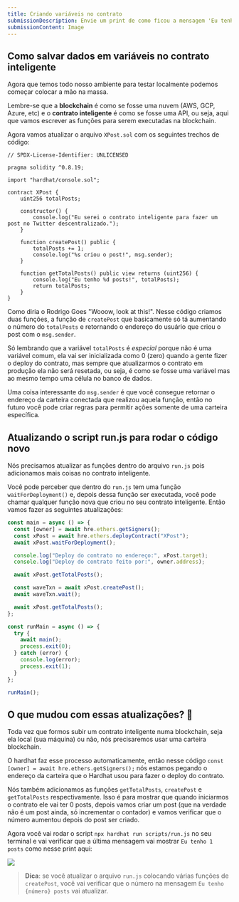 ```yaml
---
title: Criando variáveis no contrato
submissionDescription: Envie um print de como ficou a mensagem 'Eu tenho X posts' no seu terminal depois de ter rodado o script 'npx hardhat run scripts/run.js'
submissionContent: Image
---
```


## Como salvar dados em variáveis no contrato inteligente

Agora que temos todo nosso ambiente para testar localmente podemos começar colocar a mão na massa.

Lembre-se que a **blockchain** é como se fosse uma nuvem (AWS, GCP, Azure, etc) e o **contrato inteligente** é como se fosse uma API, ou seja, aqui que vamos escrever as funções para serem executadas na blockchain.

Agora vamos atualizar o arquivo `XPost.sol` com os seguintes trechos de código:

```solidity [XPost.sol]{8,14-17,19-22}
// SPDX-License-Identifier: UNLICENSED

pragma solidity ^0.8.19;

import "hardhat/console.sol";

contract XPost {
    uint256 totalPosts;

    constructor() {
        console.log("Eu serei o contrato inteligente para fazer um post no Twitter descentralizado.");
    }

    function createPost() public {
        totalPosts += 1;
        console.log("%s criou o post!", msg.sender);
    }

    function getTotalPosts() public view returns (uint256) {
        console.log("Eu tenho %d posts!", totalPosts);
        return totalPosts;
    }
}
```

Como diria o Rodrigo Goes "Wooow, look at this!". Nesse código criamos duas funções, a função de `createPost` que basicamente só tá aumentando o número do `totalPosts` e retornando o endereço do usuário que criou o post com o `msg.sender`.

Só lembrando que a variável `totalPosts` é *especial* porque não é uma variável comum, ela vai ser inicializada como 0 (zero) quando a gente fizer o deploy do contrato, mas sempre que atualizarmos o contrato em produção ela não será resetada, ou seja, é como se fosse uma variável mas ao mesmo tempo uma célula no banco de dados.

Uma coisa interessante do `msg.sender` é que você consegue retornar o endereço da carteira conectada que realizou aquela função, então no futuro você pode criar regras para permitir ações somente de uma carteira específica.

## Atualizando o script run.js para rodar o código novo

Nós precisamos atualizar as funções dentro do arquivo `run.js` pois adicionamos mais coisas no contrato inteligente.

Você pode perceber que dentro do `run.js` tem uma função `waitForDeployment()` e, depois dessa função ser executada, você pode chamar qualquer função nova que criou no seu contrato inteligente. Então vamos fazer as seguintes atualizações:

```js [run.js]{2,7-14}
const main = async () => {
  const [owner] = await hre.ethers.getSigners();
  const xPost = await hre.ethers.deployContract("XPost");
  await xPost.waitForDeployment();

  console.log("Deploy do contrato no endereço:", xPost.target);
  console.log("Deploy do contrato feito por:", owner.address);

  await xPost.getTotalPosts();

  const waveTxn = await xPost.createPost();
  await waveTxn.wait();

  await xPost.getTotalPosts();
};

const runMain = async () => {
  try {
    await main();
    process.exit(0);
  } catch (error) {
    console.log(error);
    process.exit(1);
  }
};

runMain();
```

## O que mudou com essas atualizações? 🤔

Toda vez que formos subir um contrato inteligente numa blockchain, seja ela local (sua máquina) ou não, nós precisaremos usar uma carteira blockchain. 

O hardhat faz esse processo automaticamente, então nesse código `const [owner] = await hre.ethers.getSigners();` nós estamos pegando o endereço da carteira que o Hardhat usou para fazer o deploy do contrato.

Nós também adicionamos as funções `getTotalPosts`, `createPost` e `getTotalPosts` respectivamente. Isso é para mostrar que quando iniciarmos o contrato ele vai ter 0 posts, depois vamos criar um post (que na verdade não é um post ainda, só incrementar o contador) e vamos verificar que o número aumentou depois do post ser criado.

Agora você vai rodar o script `npx hardhat run scripts/run.js` no seu terminal e vai verificar que a última mensagem vai mostrar `Eu tenho 1 posts` como nesse print aqui:

![](https://raw.githubusercontent.com/menthorlabs/courses/main/images/2023-08-27-16-17-57.png)

> **Dica**: se você atualizar o arquivo `run.js` colocando várias funções de `createPost`, você vai verificar que o número na mensagem `Eu tenho {número} posts` vai atualizar.



